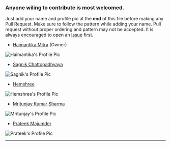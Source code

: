 ### Anyone wiling to contribute is most welcomed. 

Just add your name and profile pic at the **end** of this file before making any Pull Request. 
Make sure to follow the pattern while adding your name. 
Pull request without proper ordering and pattern may not be accepted. 
It is always encouraged to open an [Issue](https://github.com/Haimantika/PowerPlatform/issues) first. 



+ [Haimantika Mitra](https://github.com/Haimantika) (Owner)

![Haimantika's Profile Pic](https://avatars0.githubusercontent.com/u/32809211?s=460&u=f7a9406626aec6a5dab08bbac2f2547ca5fabf26&v=4) 


+ [Sagnik Chattopadhyaya](https://github.com/sagnik20)

![Sagnik's Profile Pic](https://avatars3.githubusercontent.com/u/36898274?s=460&u=938aced314a039925c43c0e3e15344d9dc963ac1&v=4)

+ [Hemshree](https://github.com/Hemshree100)

![Hemshree's Profile Pic](https://avatars2.githubusercontent.com/u/31439735?s=460&u=c4d0da6c1c17360b552981a23f053eaccb2cb808&v=4)

+ [Mritunjay Kumar Sharma](https://github.com/mritunjaysharma394)

![Mritunjay's Profile Pic](https://avatars0.githubusercontent.com/u/45476902?s=460&u=83eaedb20db986ca49b1eabdf0c2594c6dd9d15c&v=4)

+ [Prateek Majumder](https://github.com/prateekmaj21)

![Prateek's Profile Pic](https://avatars0.githubusercontent.com/u/52664250?s=400&u=9439d2d88673f0b9c942b13a2887c6a41e827be0&v=4)

***
